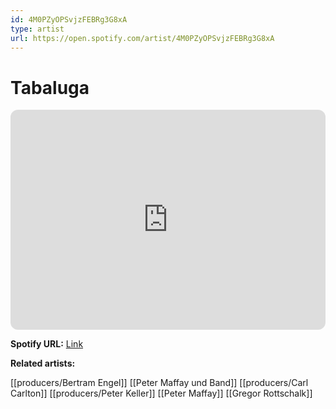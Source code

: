 ```yaml
---
id: 4M0PZyOPSvjzFEBRg3G8xA
type: artist
url: https://open.spotify.com/artist/4M0PZyOPSvjzFEBRg3G8xA
---
```

# Tabaluga

<iframe style="border-radius:12px" src="https://open.spotify.com/embed/artist/4M0PZyOPSvjzFEBRg3G8xA" width="100%" height="352" frameBorder="0" allowfullscreen="" allow="autoplay; clipboard-write; encrypted-media; fullscreen; picture-in-picture" loading="lazy"></iframe>

**Spotify URL:** [Link](https://open.spotify.com/artist/4M0PZyOPSvjzFEBRg3G8xA)

**Related artists:**

[[producers/Bertram Engel]]
[[Peter Maffay und Band]]
[[producers/Carl Carlton]]
[[producers/Peter Keller]]
[[Peter Maffay]]
[[Gregor Rottschalk]]
